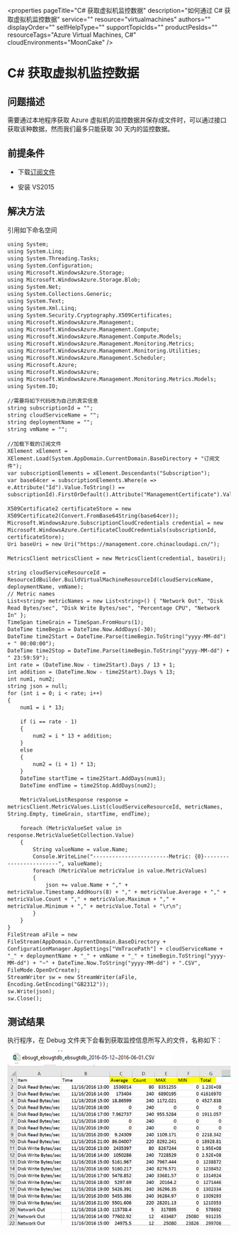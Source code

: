 <properties 
	pageTitle="C# 获取虚拟机监控数据" 
	description="如何通过 C# 获取虚拟机监控数据" 
	service=""
	resource="virtualmachines"
	authors=""
	displayOrder=""
	selfHelpType=""
    supportTopicIds=""
    productPesIds=""
    resourceTags="Azure Virtual Machines, C#"​
    cloudEnvironments="MoonCake" 
/>
<tags 
	ms.service="na-aog"
	ms.date="" 
	wacn.date="1/12/2016"
/>
# C# 获取虚拟机监控数据

## **问题描述**

需要通过本地程序获取 Azure 虚拟机的监控数据并保存成文件时，可以通过接口获取该种数据，然而我们最多只能获取 30 天内的监控数据。

## **前提条件**

- 下载[订阅文件](https://manage.windowsazure.cn/publishsettings/)

- 安装 VS2015

## **解决方法**

引用如下命名空间

	using System;
	using System.Linq;
	using System.Threading.Tasks;
	using System.Configuration;
	using Microsoft.WindowsAzure.Storage;
	using Microsoft.WindowsAzure.Storage.Blob;
	using System.Net;
	using System.Collections.Generic;
	using System.Text;
	using System.Xml.Linq;
	using System.Security.Cryptography.X509Certificates;
	using Microsoft.WindowsAzure.Management;
	using Microsoft.WindowsAzure.Management.Compute;
	using Microsoft.WindowsAzure.Management.Compute.Models;
	using Microsoft.WindowsAzure.Management.Monitoring.Metrics;
	using Microsoft.WindowsAzure.Management.Monitoring.Utilities;
	using Microsoft.WindowsAzure.Management.Scheduler;
	using Microsoft.Azure;
	using Microsoft.WindowsAzure;
	using Microsoft.WindowsAzure.Management.Monitoring.Metrics.Models;
	using System.IO;
	
	//需要将如下代码改为自己的真实信息
	string subscriptionId = "";
	string cloudServiceName = "";
	string deploymentName = "";
	string vmName = "";
	
	//加载下载的订阅文件
	XElement xElement = XElement.Load(System.AppDomain.CurrentDomain.BaseDirectory + "订阅文件");
	var subscriptionElements = xElement.Descendants("Subscription");
	var base64cer = subscriptionElements.Where(e => e.Attribute("Id").Value.ToString() == subscriptionId).FirstOrDefault().Attribute("ManagementCertificate").Value.ToString();
	
	X509Certificate2 certificateStore = new X509Certificate2(Convert.FromBase64String(base64cer));
    Microsoft.WindowsAzure.SubscriptionCloudCredentials credential = new Microsoft.WindowsAzure.CertificateCloudCredentials(subscriptionId, certificateStore);
    Uri baseUri = new Uri("https://management.core.chinacloudapi.cn/");

    MetricsClient metricsClient = new MetricsClient(credential, baseUri);

    string cloudServiceResourceId = ResourceIdBuilder.BuildVirtualMachineResourceId(cloudServiceName, deploymentName, vmName);
    // Metric names
    List<string> metricNames = new List<string>() { "Network Out", "Disk Read Bytes/sec", "Disk Write Bytes/sec", "Percentage CPU", "Network In" };
    TimeSpan timeGrain = TimeSpan.FromHours(1);
    DateTime timeBegin = DateTime.Now.AddDays(-30);
    DateTime time2Start = DateTime.Parse(timeBegin.ToString("yyyy-MM-dd") + " 00:00:00");
    DateTime time2Stop = DateTime.Parse(timeBegin.ToString("yyyy-MM-dd") + " 23:59:59");
    int rate = (DateTime.Now - time2Start).Days / 13 + 1;
    int addition = (DateTime.Now - time2Start).Days % 13;
    int num1, num2;
    string json = null;
    for (int i = 0; i < rate; i++)
    {
        num1 = i * 13;

        if (i == rate - 1)
        {
            num2 = i * 13 + addition;
        }
        else
        {
            num2 = (i + 1) * 13;
        }
        DateTime startTime = time2Start.AddDays(num1);
        DateTime endTime = time2Stop.AddDays(num2);

        MetricValueListResponse response = metricsClient.MetricValues.List(cloudServiceResourceId, metricNames, String.Empty, timeGrain, startTime, endTime);

        foreach (MetricValueSet value in response.MetricValueSetCollection.Value)
        {
            String valueName = value.Name;
            Console.WriteLine("------------------------Metric: {0}------------------------", valueName);
            foreach (MetricValue metricValue in value.MetricValues)
            {
                json += value.Name + "," + metricValue.Timestamp.AddHours(8) + "," + metricValue.Average + "," + metricValue.Count + "," + metricValue.Maximum + "," + metricValue.Minimum + "," + metricValue.Total + "\r\n";
            }
        }
    }
    FileStream aFile = new FileStream(AppDomain.CurrentDomain.BaseDirectory + ConfigurationManager.AppSettings["VmTracePath"] + cloudServiceName + "_" + deploymentName + "_" + vmName + "_" + timeBegin.ToString("yyyy-MM-dd") + "~" + DateTime.Now.ToString("yyyy-MM-dd") + ".CSV", FileMode.OpenOrCreate);
    StreamWriter sw = new StreamWriter(aFile, Encoding.GetEncoding("GB2312"));
    sw.Write(json);
    sw.Close();

## **测试结果**

执行程序，在 Debug 文件夹下会看到获取监控信息所写入的文件，名称如下：
 
![excel-name](./media/aog-sample-code-fa-csharp-fetch-vm-monitor-data/excel-name.png)
![excel-data](./media/aog-sample-code-fa-csharp-fetch-vm-monitor-data/excel-data.png)
 
